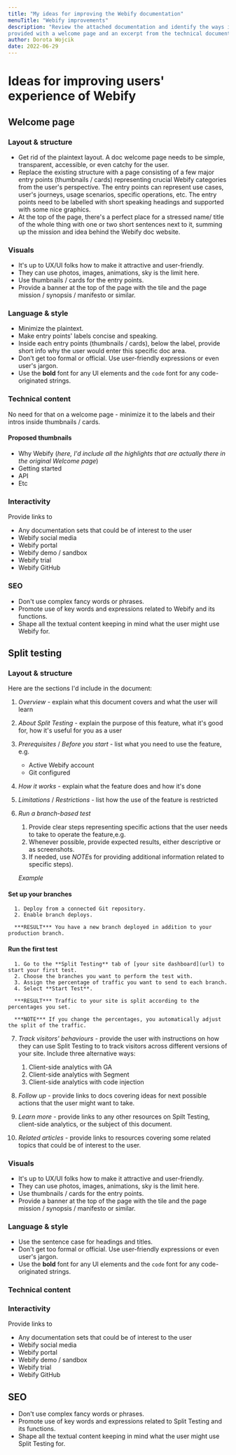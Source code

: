 ```yaml
---
title: "My ideas for improving the Webify documentation"
menuTitle: "Webify improvements"
description: "Review the attached documentation and identify the ways in which it can be improved. The documentation is for a fictional web hosting platform. You are
provided with a welcome page and an excerpt from the technical documentation on “Split Testing”."
author: Dorota Wojcik
date: 2022-06-29
---
```


# Ideas for improving users' experience of Webify

## Welcome page

### Layout & structure

* Get rid of the plaintext layout. A doc welcome page needs to be simple, transparent, accessible, or even catchy for the user.
* Replace the existing structure with a page consisting of a few major entry points (thumbnails / cards) representing crucial Webify categories from the user's perspective. The entry points can represent use cases, user's journeys, usage scenarios, specific operations, etc. The entry points need to be labelled with short speaking headings and supported with some nice graphics.
* At the top of the page, there's a perfect place for a stressed name/ title of the whole thing with one or two short sentences next to it, summing up the mission and idea behind the Webify doc website.

### Visuals

* It's up to UX/UI folks how to make it attractive and user-friendly.
* They can use photos, images, animations, sky is the limit here.
* Use thumbnails / cards for the entry points.
* Provide a banner at the top of the page with the tile and the page mission / synopsis / manifesto or similar.

### Language & style

* Minimize the plaintext.
* Make entry points' labels concise and speaking.
* Inside each entry points (thumbnails / cards), below the label, provide short info why the user would enter this specific doc area.
* Don't get too formal or official. Use user-friendly expressions or even user's jargon.
* Use the **bold** font for any UI elements and the `code` font for any code-originated strings.

### Technical content

No need for that on a welcome page - minimize it to the labels and their intros inside thumbnails / cards.

#### Proposed thumbnails

* Why Webify (*here, I'd include all the highlights that are actually there in the original Welcome page*)
* Getting started
* API
* Etc

### Interactivity

Provide links to

* Any documentation sets that could be of interest to the user
* Webify social media
* Webify portal
* Webify demo / sandbox
* Webify trial
* Webify GitHub

### SEO

* Don't use complex fancy words or phrases.
* Promote use of key words and expressions related to Webify and its functions.
* Shape all the textual content keeping in mind what the user might use Webify for.

## Split testing

### Layout & structure

Here are the sections I'd include in the document:

1. *Overview* - explain what this document covers and what the user will learn
2. *About Split Testing* - explain the purpose of this feature, what it's good for, how it's useful for you as a user
3. *Prerequisites* / *Before you start* - list what you need to use the feature, e.g.
   * Active Webify account
   * Git configured
4. *How it works* - explain what the feature does and how it's done
5. *Limitations* / *Restrictions* - list how the use of the feature is restricted
6. *Run a branch-based test*

   1. Provide clear steps representing specific actions that the user needs to take to operate the feature,e.g.
   2. Whenever possible, provide expected results, either descriptive or as screenshots.
   3. If needed, use *NOTE*s for providing additional information related to specific steps).

   *Example*

#### Set up your branches

      1. Deploy from a connected Git repository.
      2. Enable branch deploys.

      ***RESULT*** You have a new branch deployed in addition to your production branch.

#### Run the first test

      1. Go to the **Split Testing** tab of [your site dashboard](url) to start your first test.
      2. Choose the branches you want to perform the test with.
      3. Assign the percentage of traffic you want to send to each branch.
      4. Select **Start Test**.

      ***RESULT*** Traffic to your site is split according to the percentages you set.

      ***NOTE*** If you change the percentages, you automatically adjust the split of the traffic.

7. *Track visitors' behaviours* - provide the user with instructions on how they can use Split Testing to to track visitors across different versions of
your site. Include three alternative ways:

   1. Client-side analytics with GA
   2. Client-side analytics with Segment
   3. Client-side analytics with code injection

1. *Follow up* - provide links to docs covering ideas for next possible actions that the user might want to take.
2. *Learn more* - provide links to any other resources on Spilt Testing, client-side analytics, or the subject of this document.
3. *Related articles* - provide links to resources covering some related topics that could be of interest to the user.

### Visuals

* It's up to UX/UI folks how to make it attractive and user-friendly.
* They can use photos, images, animations, sky is the limit here.
* Use thumbnails / cards for the entry points.
* Provide a banner at the top of the page with the tile and the page mission / synopsis / manifesto or similar.

### Language & style

* Use the sentence case for headings and titles.
* Don't get too formal or official. Use user-friendly expressions or even user's jargon.
* Use the **bold** font for any UI elements and the `code` font for any code-originated strings.

### Technical content

### Interactivity

Provide links to

* Any documentation sets that could be of interest to the user
* Webify social media
* Webify portal
* Webify demo / sandbox
* Webify trial
* Webify GitHub

## SEO

* Don't use complex fancy words or phrases.
* Promote use of key words and expressions related to Split Testing and its functions.
* Shape all the textual content keeping in mind what the user might use Split Testing for.
